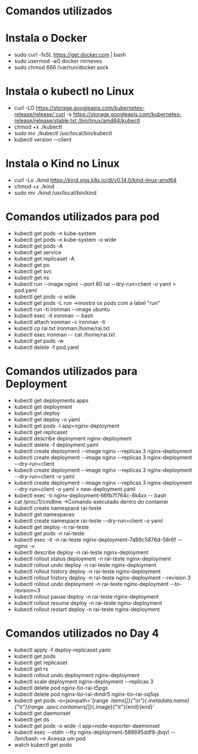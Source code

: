 # Comandos utilizados 

# Instala o Docker 
* sudo curl -fsSL https://get.docker.com | bash
* sudo usermod -aG docker rnrneves
* sudo chmod 666 /var/run/docker.sock

# Instala o kubectl no Linux 
* curl -LO https://storage.googleapis.com/kubernetes-release/release/`curl -s https://storage.googleapis.com/kubernetes-release/release/stable.txt`/bin/linux/amd64/kubectl
* chmod +x ./kubectl
* sudo mv ./kubectl /usr/local/bin/kubectl
* kubectl version --client
  
# Instala o Kind no Linux 
* curl -Lo ./kind https://kind.sigs.k8s.io/dl/v0.14.0/kind-linux-amd64
* chmod +x ./kind
* sudo mv ./kind /usr/local/bin/kind

# Comandos utilizados para pod
* kubectl get pods -n kube-system
* kubectl get pods -n kube-system -o wide
* kubectl get pods -A
* kubectl get service
* kubectl get replicaset -A
* kubectl get po
* kubectl get svc
* kubectl get ns
* kubectl run --image nginx --port 80 rai --dry-run=client -o yaml > pod.yaml
* kubectl get pods -o wide
* kubectl get pods -L run  ->mostra os pods com a label "run"
* kubectl run -ti ironman --image ubuntu
* kubectl exec -it ironman -- bash
* kubectl attach ironman -c ironman -ti
* kubectl cp rai.txt  ironman:/home/rai.txt
* kubectl exec ironman -- cat /home/rai.txt
* kubectl get pods -w
* kubectl delete -f pod.yaml

# Comandos utilizados para Deployment
* kubectl get deployments.apps
* kubectl get deployment
* kubectl get deploy
* kubectl get deploy -o yaml
* kubectl get pods -l app=nginx-deployment
* kubectl get replicaset
* kubectl describe deployment nginx-deployment
* kubectl delete -f deployment.yaml
* kubectl create deployment --image nginx --replicas 3 nginx-deployment
* kubectl create deployment --image nginx --replicas 3 nginx-deployment --dry-run=client
* kubectl create deployment --image nginx --replicas 3 nginx-deployment --dry-run=client -o yaml
* kubectl create deployment --image nginx --replicas 3 nginx-deployment --dry-run=client -o yaml > new-deployment.yaml
* kubectl exec -ti nginx-deployment-66fb7f764c-8k4xx -- bash
* cat /proc/1/cmdline  ->Comando executado dentro do container
* kubectl create namespace rai-teste
* kubectl get namespaces 
* kubectl create namespace rai-teste --dry-run=client -o yaml
* kubectl get deploy -n rai-teste
* kubectl get pods -n rai-teste
* kubectl exec -it -n rai-teste nginx-deployment-7d89c5876d-58r6f -- nginx -v
* kubectl  describe deploy -n rai-teste nginx-deployment
* kubectl rollout status deployment -n rai-teste nginx-deployment
* kubectl rollout undo deploy -n rai-teste nginx-deployment
* kubectl rollout history deploy -n rai-teste nginx-deployment
* kubectl rollout history deploy -n rai-teste nginx-deployment --revision 3
* kubectl rollout undo deployment -n rai-teste nginx-deployment --to-revision=3
* kubectl rollout pause deploy  -n rai-teste nginx-deployment
* kubectl rollout resume deploy  -n rai-teste nginx-deployment
* kubectl rollout restart deploy  -n rai-teste nginx-deployment

# Comandos utilizados no Day 4
* kubectl apply -f deploy-replicaset.yaml
* kubectl get pods
* kubectl get replicaset
* kubectl get rs
* kubectl rollout undo deployment nginx-deployment
* kubectl scale deployment nginx-deployment --replicas 3
* kubectl delete pod nginx-tio-rai-t5pgs
* kubectl delete pod nginx-tio-rai-dmdr5 nginx-tio-rai-sq5qs
* kubectl get pods -o=jsonpath='{range .items[*]}{"\n"}{.metadata.name}{"\t"}{range .spec.containers[*]}{.image}{"\t"}{end}{end}'
* kubectl get daemonset
* kubectl get ds
* kubectl get pods -o wide -l app=node-exporter-daemonset
* kubectl exec --stdin --tty nginx-deployment-588695ddf8-jbqvl -- /bin/bash   --> Acessa um pod
* watch kubectl get pods 
